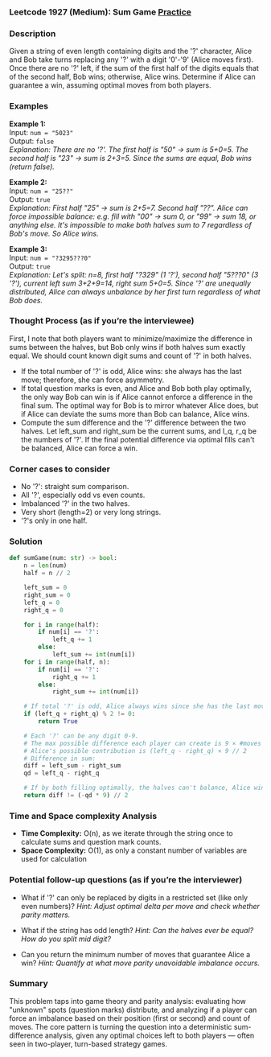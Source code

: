### Leetcode 1927 (Medium): Sum Game [Practice](https://leetcode.com/problems/sum-game)

### Description  
Given a string of even length containing digits and the '?' character, Alice and Bob take turns replacing any '?' with a digit '0'-'9' (Alice moves first). Once there are no '?' left, if the sum of the first half of the digits equals that of the second half, Bob wins; otherwise, Alice wins. Determine if Alice can guarantee a win, assuming optimal moves from both players.

### Examples  

**Example 1:**  
Input: `num = "5023"`  
Output: `false`  
*Explanation: There are no '?'. The first half is "50" → sum is 5+0=5. The second half is "23" → sum is 2+3=5. Since the sums are equal, Bob wins (return false).*

**Example 2:**  
Input: `num = "25??"`  
Output: `true`  
*Explanation: First half "25" → sum is 2+5=7. Second half "??". Alice can force impossible balance: e.g. fill with "00" → sum 0, or "99" → sum 18, or anything else. It's impossible to make both halves sum to 7 regardless of Bob's move. So Alice wins.*

**Example 3:**  
Input: `num = "?3295???0"`  
Output: `true`  
*Explanation: Let's split: n=8, first half "?329" (1 '?'), second half "5???0" (3 '?'), current left sum 3+2+9=14, right sum 5+0=5. Since '?' are unequally distributed, Alice can always unbalance by her first turn regardless of what Bob does.*

### Thought Process (as if you’re the interviewee)  
First, I note that both players want to minimize/maximize the difference in sums between the halves, but Bob only wins if both halves sum exactly equal. We should count known digit sums and count of '?' in both halves.  
- If the total number of '?' is odd, Alice wins: she always has the last move; therefore, she can force asymmetry.
- If total question marks is even, and Alice and Bob both play optimally, the only way Bob can win is if Alice cannot enforce a difference in the final sum. The optimal way for Bob is to mirror whatever Alice does, but if Alice can deviate the sums more than Bob can balance, Alice wins.
- Compute the sum difference and the '?' difference between the two halves. Let left_sum and right_sum be the current sums, and l_q, r_q be the numbers of '?'. If the final potential difference via optimal fills can't be balanced, Alice can force a win.

### Corner cases to consider  
- No '?': straight sum comparison.
- All '?', especially odd vs even counts.
- Imbalanced '?' in the two halves.
- Very short (length=2) or very long strings.
- '?'s only in one half.

### Solution

```python
def sumGame(num: str) -> bool:
    n = len(num)
    half = n // 2

    left_sum = 0
    right_sum = 0
    left_q = 0
    right_q = 0

    for i in range(half):
        if num[i] == '?':
            left_q += 1
        else:
            left_sum += int(num[i])
    for i in range(half, n):
        if num[i] == '?':
            right_q += 1
        else:
            right_sum += int(num[i])

    # If total '?' is odd, Alice always wins since she has the last move.
    if (left_q + right_q) % 2 != 0:
        return True

    # Each '?' can be any digit 0-9.
    # The max possible difference each player can create is 9 × #moves
    # Alice's possible contribution is (left_q - right_q) × 9 // 2
    # Difference in sum:
    diff = left_sum - right_sum
    qd = left_q - right_q

    # If by both filling optimally, the halves can't balance, Alice wins
    return diff != (-qd * 9) // 2
```

### Time and Space complexity Analysis  

- **Time Complexity:** O(n), as we iterate through the string once to calculate sums and question mark counts.
- **Space Complexity:** O(1), as only a constant number of variables are used for calculation

### Potential follow-up questions (as if you’re the interviewer)  

- What if '?' can only be replaced by digits in a restricted set (like only even numbers)?
  *Hint: Adjust optimal delta per move and check whether parity matters.*

- What if the string has odd length?
  *Hint: Can the halves ever be equal? How do you split mid digit?*

- Can you return the minimum number of moves that guarantee Alice a win?
  *Hint: Quantify at what move parity unavoidable imbalance occurs.*

### Summary
This problem taps into game theory and parity analysis: evaluating how "unknown" spots (question marks) distribute, and analyzing if a player can force an imbalance based on their position (first or second) and count of moves. The core pattern is turning the question into a deterministic sum-difference analysis, given any optimal choices left to both players — often seen in two-player, turn-based strategy games.